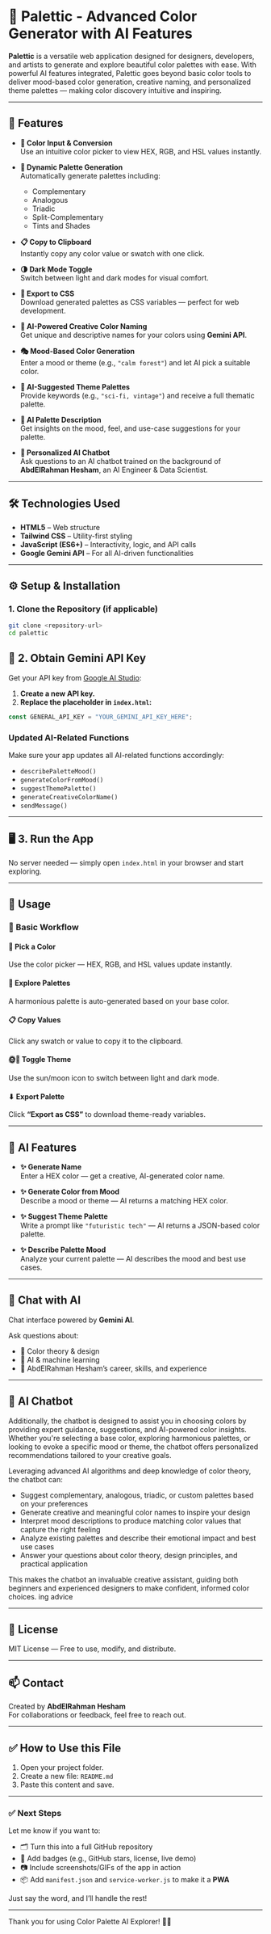 # 🎨 Palettic - Advanced Color Generator with AI Features

**Palettic** is a versatile web application designed for designers, developers, and artists to generate and explore beautiful color palettes with ease. With powerful AI features integrated, Palettic goes beyond basic color tools to deliver mood-based color generation, creative naming, and personalized theme palettes — making color discovery intuitive and inspiring.

---

## 🚀 Features

- **🎨 Color Input & Conversion**  
  Use an intuitive color picker to view HEX, RGB, and HSL values instantly.

- **🌈 Dynamic Palette Generation**  
  Automatically generate palettes including:
  - Complementary
  - Analogous
  - Triadic
  - Split-Complementary
  - Tints and Shades

- **📋 Copy to Clipboard**  
  Instantly copy any color value or swatch with one click.

- **🌗 Dark Mode Toggle**  
  Switch between light and dark modes for visual comfort.

- **💾 Export to CSS**  
  Download generated palettes as CSS variables — perfect for web development.

- **🧠 AI-Powered Creative Color Naming**  
  Get unique and descriptive names for your colors using **Gemini API**.

- **🎭 Mood-Based Color Generation**  
  Enter a mood or theme (e.g., `"calm forest"`) and let AI pick a suitable color.

- **🧩 AI-Suggested Theme Palettes**  
  Provide keywords (e.g., `"sci-fi, vintage"`) and receive a full thematic palette.

- **📖 AI Palette Description**  
  Get insights on the mood, feel, and use-case suggestions for your palette.

- **💬 Personalized AI Chatbot**  
  Ask questions to an AI chatbot trained on the background of **AbdElRahman Hesham**, an AI Engineer & Data Scientist.

---

## 🛠️ Technologies Used

- **HTML5** – Web structure  
- **Tailwind CSS** – Utility-first styling  
- **JavaScript (ES6+)** – Interactivity, logic, and API calls  
- **Google Gemini API** – For all AI-driven functionalities  

---

## ⚙️ Setup & Installation

### 1. Clone the Repository (if applicable)

```bash
git clone <repository-url>
cd palettic
```
## 🚀 2. Obtain Gemini API Key

Get your API key from [Google AI Studio](https://makersuite.google.com/app):

1. **Create a new API key.**
2. **Replace the placeholder in `index.html`:**

```javascript
const GENERAL_API_KEY = "YOUR_GEMINI_API_KEY_HERE";
```
### Updated AI-Related Functions

Make sure your app updates all AI-related functions accordingly:

- `describePaletteMood()`  
- `generateColorFromMood()`  
- `suggestThemePalette()`  
- `generateCreativeColorName()`  
- `sendMessage()`

---

## 🖥 3. Run the App

No server needed — simply open `index.html` in your browser and start exploring.

---

## 🧪 Usage

### 🎯 Basic Workflow

#### 🎨 Pick a Color
Use the color picker — HEX, RGB, and HSL values update instantly.

#### 🌈 Explore Palettes
A harmonious palette is auto-generated based on your base color.

#### 📋 Copy Values
Click any swatch or value to copy it to the clipboard.

#### 🌞🌚 Toggle Theme
Use the sun/moon icon to switch between light and dark mode.

#### ⬇ Export Palette
Click **“Export as CSS”** to download theme-ready variables.

---

## 🤖 AI Features

- **✨ Generate Name**  
  Enter a HEX color — get a creative, AI-generated color name.

- **✨ Generate Color from Mood**  
  Describe a mood or theme — AI returns a matching HEX color.

- **✨ Suggest Theme Palette**  
  Write a prompt like `"futuristic tech"` — AI returns a JSON-based color palette.

- **✨ Describe Palette Mood**  
  Analyze your current palette — AI describes the mood and best use cases.

---

## 💬 Chat with AI

Chat interface powered by **Gemini AI**.

Ask questions about:

- 🎨 Color theory & design  
- 🤖 AI & machine learning  
- 👤 AbdElRahman Hesham’s career, skills, and experience  

---

## 👤 AI Chatbot 

Additionally, the chatbot is designed to assist you in choosing colors by providing expert guidance, suggestions, and AI-powered color insights. Whether you're selecting a base color, exploring harmonious palettes, or looking to evoke a specific mood or theme, the chatbot offers personalized recommendations tailored to your creative goals.

Leveraging advanced AI algorithms and deep knowledge of color theory, the chatbot can:

- Suggest complementary, analogous, triadic, or custom palettes based on your preferences  
- Generate creative and meaningful color names to inspire your design  
- Interpret mood descriptions to produce matching color values that capture the right feeling  
- Analyze existing palettes and describe their emotional impact and best use cases  
- Answer your questions about color theory, design principles, and practical application  

This makes the chatbot an invaluable creative assistant, guiding both beginners and experienced designers to make confident, informed color choices.
ing advice  

---

## 📄 License

MIT License — Free to use, modify, and distribute.

---

## 📫 Contact

Created by **AbdElRahman Hesham**  
For collaborations or feedback, feel free to reach out.

---

## ✅ How to Use this File

1. Open your project folder.  
2. Create a new file: `README.md`  
3. Paste this content and save.

---

### ✅ Next Steps

Let me know if you want to:

- 🗂 Turn this into a full GitHub repository  
- 📛 Add badges (e.g., GitHub stars, license, live demo)  
- 📷 Include screenshots/GIFs of the app in action  
- 📦 Add `manifest.json` and `service-worker.js` to make it a **PWA**

Just say the word, and I’ll handle the rest!

---



Thank you for using Color Palette AI Explorer! 🎨🤖

